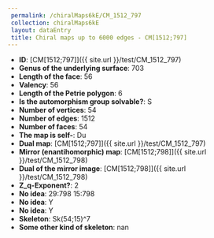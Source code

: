 ```yaml
--- 
 permalink: /chiralMaps6kE/CM_1512_797 
 collection: chiralMaps6kE
 layout: dataEntry
 title: Chiral maps up to 6000 edges - CM[1512;797]
---
```


- **ID**: [CM[1512;797]]({{ site.url }}/test/CM_1512_797)
- **Genus of the underlying surface**: 703
- **Length of the face**: 56
- **Valency**: 56
- **Length of the Petrie polygon**: 6
- **Is the automorphism group solvable?**: S
- **Number of vertices**: 54
- **Number of edges**: 1512
- **Number of faces**: 54
- **The map is self-**: Du
- **Dual map**: [CM[1512;797]]({{ site.url }}/test/CM_1512_797)
- **Mirror (enantihomorphic) map**: [CM[1512;798]]({{ site.url }}/test/CM_1512_798)
- **Dual of the mirror image**: [CM[1512;798]]({{ site.url }}/test/CM_1512_798)
- **Z_q-Exponent?**: 2
- **No idea**:  29:798 15:798
- **No idea**: Y
- **No idea**: Y
- **Skeleton**: Sk(54;15)^7
- **Some other kind of skeleton**: nan
